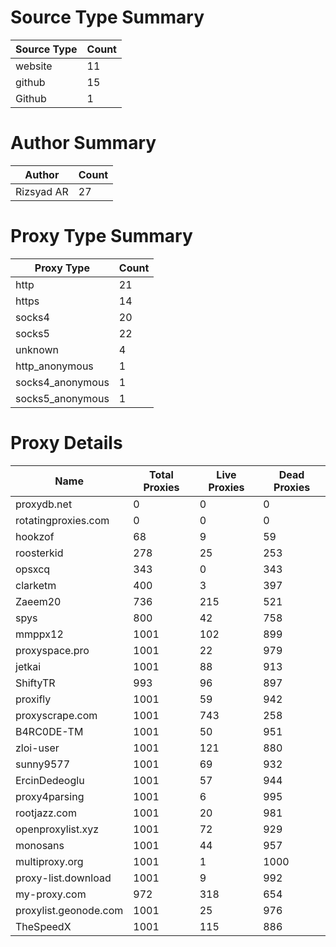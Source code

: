 # Source Type Summary

| Source Type | Count |
|-------------|-------|
| website | 11 |
| github | 15 |
| Github | 1 |


# Author Summary

| Author | Count |
|--------|-------|
| Rizsyad AR | 27 |


# Proxy Type Summary

| Proxy Type | Count |
|------------|-------|
| http | 21 |
| https | 14 |
| socks4 | 20 |
| socks5 | 22 |
| unknown | 4 |
| http_anonymous | 1 |
| socks4_anonymous | 1 |
| socks5_anonymous | 1 |


# Proxy Details

| Name | Total Proxies | Live Proxies | Dead Proxies |
|------|---------------|--------------|---------------|
| proxydb.net | 0 | 0 | 0 |
| rotatingproxies.com | 0 | 0 | 0 |
| hookzof | 68 | 9 | 59 |
| roosterkid | 278 | 25 | 253 |
| opsxcq | 343 | 0 | 343 |
| clarketm | 400 | 3 | 397 |
| Zaeem20 | 736 | 215 | 521 |
| spys | 800 | 42 | 758 |
| mmppx12 | 1001 | 102 | 899 |
| proxyspace.pro | 1001 | 22 | 979 |
| jetkai | 1001 | 88 | 913 |
| ShiftyTR | 993 | 96 | 897 |
| proxifly | 1001 | 59 | 942 |
| proxyscrape.com | 1001 | 743 | 258 |
| B4RC0DE-TM | 1001 | 50 | 951 |
| zloi-user | 1001 | 121 | 880 |
| sunny9577 | 1001 | 69 | 932 |
| ErcinDedeoglu | 1001 | 57 | 944 |
| proxy4parsing | 1001 | 6 | 995 |
| rootjazz.com | 1001 | 20 | 981 |
| openproxylist.xyz | 1001 | 72 | 929 |
| monosans | 1001 | 44 | 957 |
| multiproxy.org | 1001 | 1 | 1000 |
| proxy-list.download | 1001 | 9 | 992 |
| my-proxy.com | 972 | 318 | 654 |
| proxylist.geonode.com | 1001 | 25 | 976 |
| TheSpeedX | 1001 | 115 | 886 |
